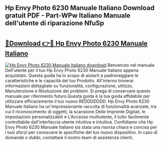 ## Hp Envy Photo 6230 Manuale Italiano Download gratuit PDF - Part-WPw Italiano Manuale dell'utente di riparazione NfuSp

# <h2><a href="http://dfgfqp.blite.top/?on=Hp+Envy+Photo+6230+Manuale+Italiano">🔗Download 👉🔴 Hp Envy Photo 6230 Manuale Italiano</a></h2>

[![Hp Envy Photo 6230 Manuale Italiano download](https://i.imgur.com/lujVjoI.png)](http://dfgfqp.blite.top/?on=Hp+Envy+Photo+6230+Manuale+Italiano)
Benvenuto nel manuale Dell'utente per il tuo Hp Envy Photo 6230 Manuale Italiano appena acquistato. Questa guida ha lo scopo di aiutarti a padroneggiare le caratteristiche e le capacità del tuo Prodotto. All'interno troverai informazioni dettagliate su funzionalità, configurazione, utilizzo, Manutenzione e Risoluzione dei problemi. Si prega di conservare questo manuale per riferimento futuro.Questa guida è la tua guida affidabile per utilizzare efficacemente il tuo nuovo REDDDDDDD. Hp Envy Photo 6230 Manuale Italiano ha un'impressionante raccolta di funzionalità avanzate, tra cui il riconoscimento di oggetti, la scansione Delle Impronte Digitali, le impostazioni personalizzabili e L'Accesso multiutente, il tutto facilmente controllabile dall'interfaccia utente intuitiva e intuitiva. Confidiamo che Hp Envy Photo 6230 Manuale Italiano sia stata una risorsa chiara e concisa per i tuoi sforzi per conoscere le specifiche del tuo nuovo dispositivo. In caso di domande o dubbi, contattare il nostro team di assistenza clienti.
